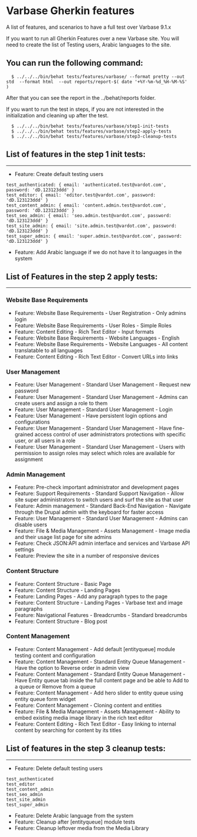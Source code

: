 # Varbase Gherkin features

A list of features, and scenarios to have a full test over Varbase 9.1.x

If you want to run all Gherkin Features over a new Varbase site.
You will need to create the list of Testing users, Arabic
languages to the site.

## You can run the following command:
```
  $ ../../../bin/behat tests/features/varbase/ --format pretty --out std  --format html  --out reports/report-$( date '+%Y-%m-%d_%H-%M-%S' )
```

After that you can see the report in the ../behat/reports folder.

If you want to run the test in steps, if you are not interested in the
initialization and cleaning up after the test.

```
  $ ../../../bin/behat tests/features/varbase/step1-init-tests
  $ ../../../bin/behat tests/features/varbase/step2-apply-tests
  $ ../../../bin/behat tests/features/varbase/step3-cleanup-tests
```


## List of features in the step 1 init tests:
--------------------------------------------------------------------------------

* Feature: Create default testing users
```
test_authenticated: { email: 'authenticated.test@vardot.com', password: 'dD.123123ddd' }
test_editor: { email: 'editor.test@vardot.com', password: 'dD.123123ddd' }
test_content_admin: { email: 'content.admin.test@vardot.com', password: 'dD.123123ddd' }
test_seo_admin: { email: 'seo.admin.test@vardot.com', password: 'dD.123123ddd' }
test_site_admin: { email: 'site.admin.test@vardot.com', password: 'dD.123123ddd' }
test_super_admin: { email: 'super.admin.test@vardot.com', password: 'dD.123123ddd' }
```
* Feature: Add Arabic language if we do not have it to languages in the system

## List of Features in the step 2 apply tests:
--------------------------------------------------------------------------------


### Website Base Requirements
* Feature: Website Base Requirements - User Registration - Only admins login
* Feature: Website Base Requirements - User Roles - Simple Roles
* Feature: Content Editing - Rich Text Editor - Input formats
* Feature: Website Base Requirements - Website Languages - English
* Feature: Website Base Requirements - Website Languages - All content translatable to all languages
* Feature: Content Editing - Rich Text Editor - Convert URLs into links

### User Management
* Feature: User Management - Standard User Management - Request new password
* Feature: User Management - Standard User Management - Admins can create users and assign a role to them
* Feature: User Management - Standard User Management - Login
* Feature: User Management - Have persistent login options and configurations
* Feature: User Management - Standard User Management - Have fine-grained access control of user administrators protections with specific user, or all users in a role
* Feature: User Management - Standard User Management - Users with permission to assign roles may select which roles are available for assignment

### Admin Management
* Feature: Pre-check important administrator and development pages
* Feature: Support Requirements - Standard Support Navigation - Allow site super administrators to switch users and surf the site as that user
* Feature: Admin management - Standard Back-End Navigation - Navigate through the Drupal admin with the keyboard for faster access
* Feature: User Management - Standard User Management - Admins can disable users
* Feature: File & Media Management - Assets Management - Image media and their usage list page for site admins
* Feature: Check JSON:API admin interface and services and Varbase API settings
* Feature: Preview the site in a number of responsive devices

### Content Structure
* Feature: Content Structure - Basic Page
* Feature: Content Structure - Landing Pages
* Feature: Landing Pages - Add any paragraph types to the page
* Feature: Content Structure - Landing Pages - Varbase text and image paragraphs
* Feature: Navigational Features - Breadcrumbs - Standard breadcrumbs
* Feature: Content Structure - Blog post

### Content Management
* Feature: Content Management - Add default [entityqueue] module testing content and configuration
* Feature: Content Management - Standard Entity Queue Management - Have the option to Reverse order in admin view
* Feature: Content Management - Standard Entity Queue Management - Have Entity queue tab inside the full content page and be able to Add to a queue or Remove from a queue
* Feature: Content Management - Add hero slider to entity queue using entity queue form widget
* Feature: Content Management - Cloning content and entities
* Feature: File & Media Management - Assets Management - Ability to embed existing media image library in the rich text editor
* Feature: Content Editing - Rich Text Editor - Easy linking to internal content by searching for content by its titles


## List of features in the step 3 cleanup tests:
--------------------------------------------------------------------------------


* Feature: Delete default testing users
```
test_authenticated
test_editor
test_content_admin
test_seo_admin
test_site_admin
test_super_admin
```

* Feature: Delete Arabic language from the system
* Feature: Cleanup after [entityqueue] module tests
* Feature: Cleanup leftover media from the Media Library
